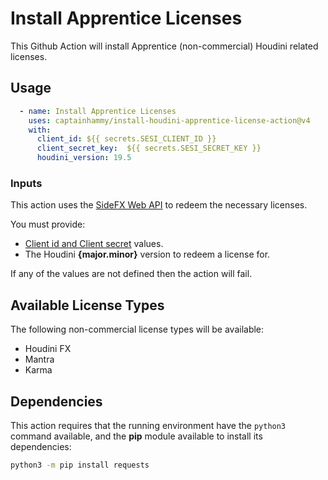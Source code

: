 # Install Apprentice Licenses

This Github Action will install Apprentice (non-commercial) Houdini related licenses.

## Usage

```yaml
  - name: Install Apprentice Licenses
    uses: captainhammy/install-houdini-apprentice-license-action@v4
    with:
      client_id: ${{ secrets.SESI_CLIENT_ID }}
      client_secret_key:  ${{ secrets.SESI_SECRET_KEY }}
      houdini_version: 19.5
```

### Inputs

This action uses the [SideFX Web API](https://www.sidefx.com/docs/api/) to redeem the necessary licenses.

You must provide:
- [Client id and Client secret](https://www.sidefx.com/docs/api/credentials/index.html) values.
- The Houdini **{major.minor}** version to redeem a license for.

If any of the values are not defined then the action will fail.

## Available License Types

The following non-commercial license types will be available:
- Houdini FX
- Mantra
- Karma

## Dependencies

This action requires that the running environment have the `python3` command available, and the
**pip** module available to install its dependencies:

```bash
python3 -m pip install requests
```
